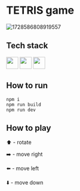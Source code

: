 # TETRIS game
![1728586808919557](https://github.com/user-attachments/assets/d7825fd1-a89d-4752-b5ac-8d1fb2547aa4)

## Tech stack
<a href="https://developer.mozilla.org/en-US/docs/Web/JavaScript"><img height="32" width="32" src="https://cdn.simpleicons.org/javascript" /></a>
<a href="https://www.w3.org/Style/CSS/Overview.en.html"><img height="32" width="32" src="https://cdn.simpleicons.org/css3" /></a>
<a href="https://webpack.js.org/"><img height="32" width="32" src="https://cdn.simpleicons.org/webpack" /></a>

## How to run
```
npm i
npm run build
npm run dev
```

## How to play
⬆️ - rotate

➡️ - move right

⬅️ - move left

⬇️ - move down

